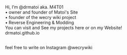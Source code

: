 Hi, I’m @drmatoi aka. M4T01
<br>
• owner and founder of Matoi's Site
<br>
• founder of the wecry wiki project
<br>
• Reverse Engineering & Modding
<br>
You can visit and See my projects here or on my
Website!
<br>
drmatoi.github.io
<div>
<br>
feel free to write on Instagram
@wecrywiki

<!---
drmatoi/drmatoi is a ✨ special ✨ repository because its `README.md` (this file) appears on your GitHub profile.
You can click the Preview link to take a look at your changes.
--->
